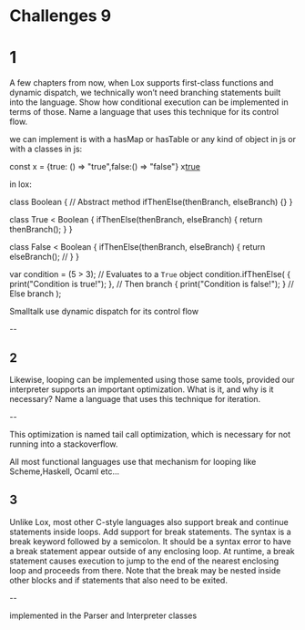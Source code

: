 # Challenges 9

# 1

A few chapters from now, when Lox supports first-class functions and dynamic dispatch, we technically won’t need branching statements built into the language. 
Show how conditional execution can be implemented in terms of those. 
Name a language that uses this technique for its control flow.

we can implement is with a hasMap or hasTable or any kind of object in js or with a classes
in js:

const  x = {true: () => "true",false:() => "false"}
x[true]()

in lox:

class Boolean {
// Abstract method
ifThenElse(thenBranch, elseBranch) {}
}

class True < Boolean {
ifThenElse(thenBranch, elseBranch) {
return thenBranch(); 
}
}

class False < Boolean {
ifThenElse(thenBranch, elseBranch) {
return elseBranch(); // 
}
}

var condition = (5 > 3); // Evaluates to a `True` object
condition.ifThenElse(
{ print("Condition is true!"); },   // Then branch
{ print("Condition is false!"); }   // Else branch
);


Smalltalk use dynamic dispatch for its control flow

--

## 2

Likewise, looping can be implemented using those same tools, provided our interpreter supports an important optimization.
What is it, and why is it necessary? 
Name a language that uses this technique for iteration.

--

This optimization is named tail call optimization, which is necessary for not running into a stackoverflow.

All most functional languages use that mechanism for looping like Scheme,Haskell, Ocaml etc...

## 3
Unlike Lox, most other C-style languages also support break and continue statements inside loops. 
Add support for break statements. 
The syntax is a break keyword followed by a semicolon. 
It should be a syntax error to have a break statement appear outside of any enclosing loop. At runtime, 
a break statement causes execution to jump to the end of the nearest enclosing loop and proceeds from there. 
Note that the break may be nested inside other blocks and if statements that also need to be exited.

--

implemented in the Parser and Interpreter classes